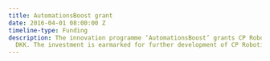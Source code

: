```yaml
---
title: AutomationsBoost grant
date: 2016-04-01 08:00:00 Z
timeline-type: Funding
description: The innovation programme ‘AutomationsBoost’ grants CP Robotics 900.000
  DKK. The investment is earmarked for further development of CP Robotics’ technology.
---
```

